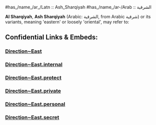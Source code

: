 ﻿---
aliases:
  - Ash_Sharqiyah
---



#has_/name_/ar_/Latn :: Ash_Sharqiyah 
#has_/name_/ar-/Arab :: الشرقية 

**Al Sharqiyah**, **Ash Sharqiyah** (Arabic: الشرقية, from Arabic شرقية) or its variants, meaning 'eastern' or loosely 'oriental', may refer to:



## Confidential Links & Embeds: 

### [Direction~East](/_public/Earth/2D-Directions/Direction~East.md) 

### [Direction~East.internal](/_internal/Earth/2D-Directions/Direction~East.internal.md) 

### [Direction~East.protect](/_protect/Earth/2D-Directions/Direction~East.protect.md) 

### [Direction~East.private](/_private/Earth/2D-Directions/Direction~East.private.md) 

### [Direction~East.personal](/_personal/Earth/2D-Directions/Direction~East.personal.md) 

### [Direction~East.secret](/_secret/Earth/2D-Directions/Direction~East.secret.md) 

